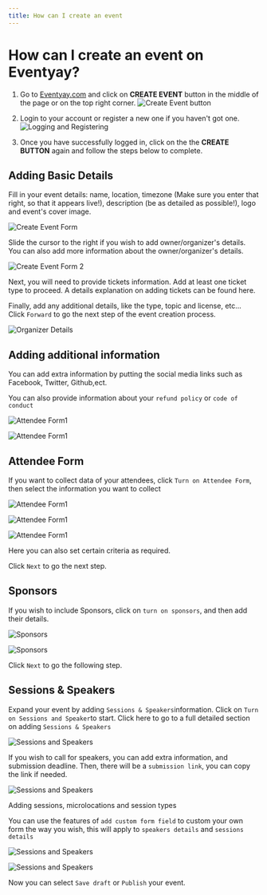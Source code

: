 ```yaml
---
title: How can I create an event
---
```


# How can I create an event on Eventyay?

1. Go to [Eventyay.com](https://eventyay.com) and click on **CREATE EVENT** button in the middle of the page or on the top right corner. 
![Create Event button](../images/create-event-button.PNG)

2. Login to your account or register a new one if you haven't got one. 
![Logging and Registering](/images/login_box_new.png)

3. Once you have successfully logged in, click on the the **CREATE BUTTON** again and follow the steps below to complete.
## Adding Basic Details 

Fill in your event details: name, location, timezone (Make sure you enter that right, so that it appears live!), 
description (be as detailed as possible!), logo and event's cover image.

![Create Event Form](/images/How-can-I-create-an-event-basic-info-1.png)

Slide the cursor to the right if you wish to add owner/organizer's details. You can also add more information about the owner/organizer's details. 

![Create Event Form 2](/images/How-can-I-create-an-event-basic-info-2.png)

Next, you will need to provide tickets information. Add at least one ticket type to proceed. A details explanation on adding tickets 
can be found here.

Finally, add any additional details, like the type, topic and license, etc... Click `Forward` to go the next step of the event
creation process.

![Organizer Details](/images/How-can-I-create-an-event-basic-info-3.png)

## Adding additional information

You can add extra information by putting the social media links such as Facebook, Twitter, Github,ect. 

You can also provide information about your `refund policy` or `code of conduct` 


![Attendee Form1](/images/How-can-I-create-an-event-adding-extra-info-1.png)


![Attendee Form1](/images/How-can-I-create-an-event-adding-extra-info-2.png)

## Attendee Form 

If you want to collect data of your attendees, click `Turn on Attendee Form`, then select the information you want to collect

![Attendee Form1](/images/How-can-I-create-an-event-attendee-form-1.png)


![Attendee Form1](/images/How-can-I-create-an-event-attendee-form-2.png)


![Attendee Form1](/images/How-can-I-create-an-event-attendee-form-3.png)


Here you can also set certain criteria as required. 



Click `Next` to go the next step.

## Sponsors

If you wish to include Sponsors, click on `turn on sponsors`, and then add their details.

![Sponsors](/images/How-can-I-create-an-event-sponsors-1.png)


![Sponsors](/images/How-can-I-create-an-event-sponsors-2.png)

Click `Next` to go the following step.

## Sessions & Speakers 

Expand your event by adding `Sessions & Speakers`information. Click on `Turn on Sessions and Speaker`to start. Click here to go to a 
full detailed section on adding `Sessions & Speakers`

![Sessions and Speakers](/images/How-can-I-create-an-event-speakers-1.png)

If you wish to call for speakers, you can add extra information, and submission deadline. Then, there will be a `submission link`, you can copy the link if needed. 

![Sessions and Speakers](/images/How-can-I-create-an-event-speaker-2.png)

Adding sessions, microlocations and session types

You can use the features of `add custom form field` to custom your own form the way you wish, this will apply to `speakers details` and `sessions details`


![Sessions and Speakers](/images/How-can-I-create-an-event-speakers-3.png)


![Sessions and Speakers](/images/How-can-I-create-an-event-speakers-4.png)


Now you can select `Save draft` or `Publish` your event.
